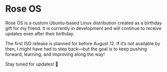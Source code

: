 # Rose OS  

Rose OS is a custom Ubuntu-based Linux distribution created as a birthday gift for my friend. It is currently in development and will continue to receive updates even after their birthday.  

The first ISO release is planned for before  August 12. If it’s not available by then, I might have had to step back—but the goal is to keep pushing forward, learning, and improving along the way!  

Stay tuned for updates! 🚀  
